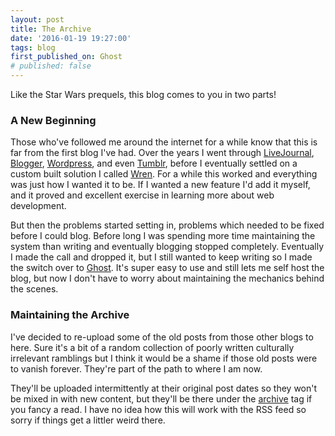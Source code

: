 ```yaml
---
layout: post
title: The Archive
date: '2016-01-19 19:27:00'
tags: blog
first_published_on: Ghost
# published: false
---
```


Like the Star Wars prequels, this blog comes to you in two parts!

### A New Beginning

Those who've followed me around the internet for a while know that this is far from the first blog I've had. Over the years I went through [LiveJournal](http://www.livejournal.com/), [Blogger](https://www.blogger.com), [Wordpress](https://wordpress.com/), and even [Tumblr](https://www.tumblr.com/), before I eventually settled on a custom built solution I called [Wren](https://github.com/Foggalong/Wren). For a while this worked and everything was just how I wanted it to be. If I wanted a new feature I'd add it myself, and it proved and excellent exercise in learning more about web development.

But then the problems started setting in, problems which needed to be fixed before I could blog. Before long I was spending more time maintaining the system than writing and eventually blogging stopped completely. Eventually I made the call and dropped it, but I still wanted to keep writing so I made the switch over to [Ghost](https://ghost.org/). It's super easy to use and still lets me self host the blog, but now I don't have to worry about maintaining the mechanics behind the scenes.

### Maintaining the Archive

I've decided to re-upload some of the old posts from those other blogs to here. Sure it's a bit of a random collection of poorly written culturally irrelevant ramblings but I think it would be a shame if those old posts were to vanish forever. They're part of the path to where I am now.

They'll be uploaded intermittently at their original post dates so they won't be mixed in with new content, but they'll be there under the [archive](http://fogg.me.uk/tag/archive-tag/) tag if you fancy a read. I have no idea how this will work with the RSS feed so sorry if things get a littler weird there.
